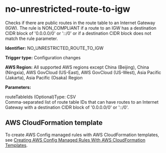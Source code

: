 # no\-unrestricted\-route\-to\-igw<a name="no-unrestricted-route-to-igw"></a>

Checks if there are public routes in the route table to an Internet Gateway \(IGW\)\. The rule is NON\_COMPLIANT if a route to an IGW has a destination CIDR block of '0\.0\.0\.0/0' or '::/0' or if a destination CIDR block does not match the rule parameter\. 

**Identifier:** NO\_UNRESTRICTED\_ROUTE\_TO\_IGW

**Trigger type:** Configuration changes

**AWS Region:** All supported AWS regions except China \(Beijing\), China \(Ningxia\), AWS GovCloud \(US\-East\), AWS GovCloud \(US\-West\), Asia Pacific \(Jakarta\), Asia Pacific \(Osaka\) Region

**Parameters:**

routeTableIds \(Optional\)Type: CSV  
Comma\-separated list of route table IDs that can have routes to an Internet Gateway with a destination CIDR block of '0\.0\.0\.0/0' or '::/0'\.

## AWS CloudFormation template<a name="w76aac11c31c17b7d347c15"></a>

To create AWS Config managed rules with AWS CloudFormation templates, see [Creating AWS Config Managed Rules With AWS CloudFormation Templates](aws-config-managed-rules-cloudformation-templates.md)\.